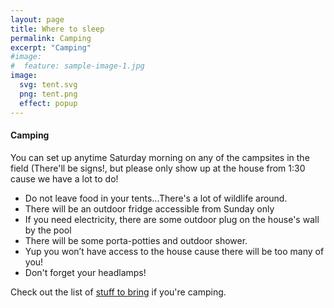 ```yaml
---
layout: page
title: Where to sleep
permalink: Camping
excerpt: "Camping"
#image:
#  feature: sample-image-1.jpg
image:
  svg: tent.svg
  png: tent.png
  effect: popup
---
```


#### Camping

You can set up anytime Saturday morning on any of the campsites in the field (There'll be signs!, but please only show up at the house from 1:30 cause we have a lot to do!

* Do not leave food in your tents...There's a lot of wildlife around.
* There will be an outdoor fridge accessible from Sunday only
* If you need electricity, there are some outdoor plug on the house's wall by the pool
* There will be some porta-potties and outdoor shower.
* Yup you won’t have access to the house cause there will be too many of you!
* Don't forget your headlamps!


Check out the list of [stuff to bring](/what-to-bring) if you're camping.



